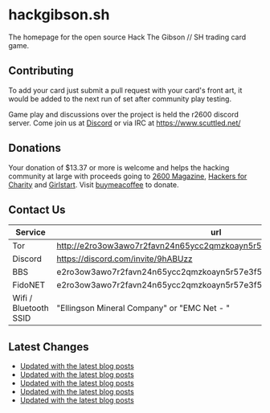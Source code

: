# hackgibson.sh
The homepage for the open source Hack The Gibson // SH trading card game.


## Contributing

To add your card just submit a pull request with your card's front art, it would be added to the next run of set after community play testing.

Game play and discussions over the project is held the r2600 discord server. Come join us at [Discord](https://discord.com/invite/9hABUzz) or via IRC at https://www.scuttled.net/


## Donations

Your donation of $13.37 or more is welcome and helps the hacking community at large with proceeds going to [2600 Magazine](https://2600.com/), [Hackers for Charity](https://hackersforcharity.org) and [Girlstart](https://girlstart.org).  Visit [buymeacoffee](https://www.buymeacoffee.com/hackgibson.sh) to donate.


## Contact Us

Service | url
-|-
Tor | http://e2ro3ow3awo7r2favn24n65ycc2qmzkoayn5r57e3f56nvjwdcgg32ad.onion
Discord | https://discord.com/invite/9hABUzz
BBS | e2ro3ow3awo7r2favn24n65ycc2qmzkoayn5r57e3f56nvjwdcgg32ad.onion:23
FidoNET | e2ro3ow3awo7r2favn24n65ycc2qmzkoayn5r57e3f56nvjwdcgg32ad.onion:24554
Wifi / Bluetooth SSID | "Ellingson Mineral Company" or "EMC Net - <fidonet address>"

## Latest Changes
<!-- BLOG-POST-LIST:START -->
- [Updated with the latest blog posts](https://github.com/DFW2600/hackgibson.sh/commit/8ce2fe4e59cca1de64223ff7954bc358764c15e0)
- [Updated with the latest blog posts](https://github.com/DFW2600/hackgibson.sh/commit/9187f4e269d4ac63f2d299e1d776ce54dd164736)
- [Updated with the latest blog posts](https://github.com/DFW2600/hackgibson.sh/commit/4584079f9dc967b49965d54333eded83f9a368c6)
- [Updated with the latest blog posts](https://github.com/DFW2600/hackgibson.sh/commit/8b4e264bbf06374d77e657f7c738cfe8e8a64202)
- [Updated with the latest blog posts](https://github.com/DFW2600/hackgibson.sh/commit/d59711c189706e1ad6ac0210c9d40ee78ab0603b)
<!-- BLOG-POST-LIST:END -->

